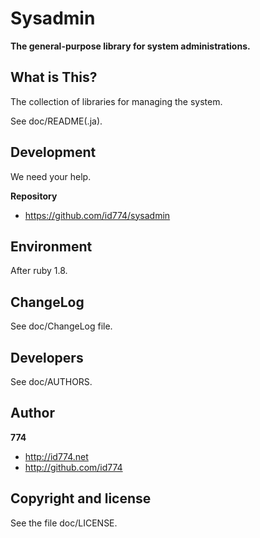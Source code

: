 Sysadmin
========

**The general-purpose library for system administrations.**


What is This?
-------------

The collection of libraries for managing the system.

See doc/README(.ja).


Development
-----------

We need your help.

**Repository**

+ https://github.com/id774/sysadmin


Environment
-----------

After ruby 1.8.


ChangeLog
---------

See doc/ChangeLog file.


Developers
----------

See doc/AUTHORS.


Author
------

**774**

+ http://id774.net
+ http://github.com/id774


Copyright and license
---------------------

See the file doc/LICENSE.

